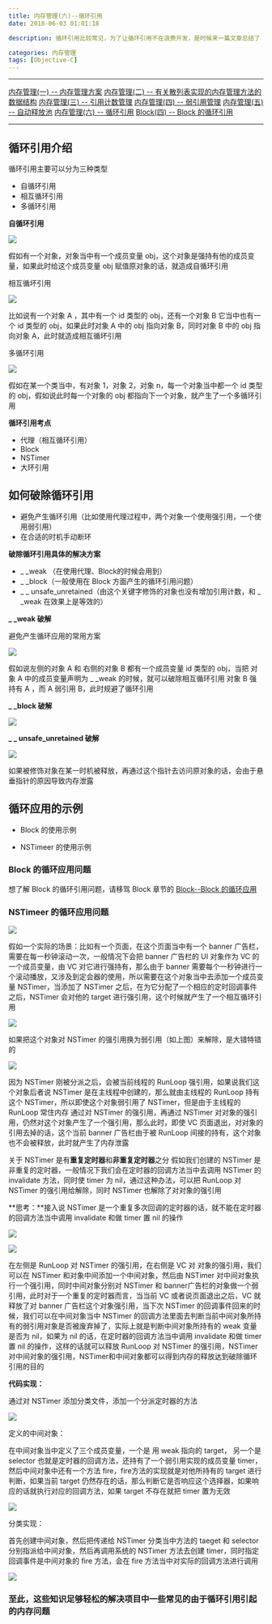 ```yaml
---
title: 内存管理(六)--循环引用
date: 2018-06-03 01:01:18

description: 循环引用比较常见，为了让循环引用不在浪费开发，是时候来一篇文章总结了

categories: 内存管理
tags: [Objective-C]
---
```


***
[内存管理(一) -- 内存管理方案](https://xiaopengmonsters.github.io/2018/06/13/%E5%86%85%E5%AD%98%E7%AE%A1%E7%90%86--%E5%86%85%E5%AD%98%E7%AE%A1%E7%90%86%E6%96%B9%E6%A1%88/)
[内存管理(二) -- 有关散列表实现的内存管理方法的数据结构](https://xiaopengmonsters.github.io/2018/06/18/%E5%86%85%E5%AD%98%E7%AE%A1%E7%90%86--%E6%9C%89%E5%85%B3%E6%95%A3%E5%88%97%E8%A1%A8%E5%AE%9E%E7%8E%B0%E7%9A%84%E5%86%85%E5%AD%98%E7%AE%A1%E7%90%86%E6%96%B9%E6%B3%95%E7%9A%84%E6%95%B0%E6%8D%AE%E7%BB%93%E6%9E%84/)
[内存管理(三) -- 引用计数管理](https://xiaopengmonsters.github.io/2018/06/21/%E5%86%85%E5%AD%98%E7%AE%A1%E7%90%86--%E5%BC%95%E7%94%A8%E8%AE%A1%E6%95%B0%E7%AE%A1%E7%90%86/)
[内存管理(四) -- 弱引用管理](https://xiaopengmonsters.github.io/2018/06/28/%E5%86%85%E5%AD%98%E7%AE%A1%E7%90%86--%E5%BC%B1%E5%BC%95%E7%94%A8%E7%AE%A1%E7%90%86/)
[内存管理(五) -- 自动释放池](https://xiaopengmonsters.github.io/2018/07/08/%E5%86%85%E5%AD%98%E7%AE%A1%E7%90%86--%E8%87%AA%E5%8A%A8%E9%87%8A%E6%94%BE%E6%B1%A0/)
[内存管理(六) -- 循环引用](https://xiaopengmonsters.github.io/2018/06/03/%E5%86%85%E5%AD%98%E7%AE%A1%E7%90%86--%E5%BE%AA%E7%8E%AF%E5%BC%95%E7%94%A8/)
[Block(四) -- Block 的循环引用](https://xiaopengmonsters.github.io/2018/06/05/Block--Block%20%E7%9A%84%E5%BE%AA%E7%8E%AF%E5%BC%95%E7%94%A8/)
***

## 循环引用介绍

循环引用主要可以分为三种类型

* 自循环引用
* 相互循环引用
* 多循环引用

**自循环引用**

 ![](/img/自循环引用.png)
 
 假如有一个对象，对象当中有一个成员变量 obj，这个对象是强持有他的成员变量，如果此时给这个成员变量 obj 赋值原对象的话，就造成自循环引用
 
 相互循坏引用
  
 ![](/img/相互循坏引用.png)
 
 比如说有一个对象 A ，其中有一个 id 类型的 obj，还有一个对象 B 它当中也有一个 id 类型的 obj，如果此时对象 A 中的 obj 指向对象 B，同时对象 B 中的 obj 指向对象 A，此时就造成相互循坏引用
 
 多循环引用
 
  ![](/img/多循环引用.png)
  
  假如在某一个类当中，有对象 1，对象 2，对象 n，每一个对象当中都一个 id 类型的 obj，假如说此时每一个对象的 obj 都指向下一个对象，就产生了一个多循环引用
  
 **循环引用考点**
  
* 代理（相互循环引用）
* Block
* NSTimer
* 大环引用

## 如何破除循环引用

* 避免产生循环引用（比如使用代理过程中，两个对象一个使用强引用，一个使用弱引用）
* 在合适的时机手动断环

**破除循环引用具体的解决方案**

* _ _weak （在使用代理、Block的时候会用到）
* _ _block（一般使用在 Block 方面产生的循环引用问题）
* _ _ unsafe_unretained（由这个关键字修饰的对象也没有增加引用计数，和 _ _weak 在效果上是等效的）

**_ _weak 破解**

避免产生循环应用的常用方案

![](/img/避免产生循环应用的常用方案.png)

假如说左侧的对象 A 和 右侧的对象 B 都有一个成员变量 id 类型的 obj，当把 对象 A 中的成员变量声明为 _ _weak 的时候，就可以破除相互循环引用
对象 B 强持有 A ，而 A 弱引用 B，此时规避了循环引用

**_ _block 破解**

![](/img/__block破解.png)

**_ _ unsafe_unretained 破解**

![](/img/__unsafe_unretained破解.png)

如果被修饰对象在某一时机被释放，再通过这个指针去访问原对象的话，会由于悬垂指针的原因导致内存泄露

## 循环应用的示例

* Block 的使用示例

* NSTimeer 的使用示例

### Block 的循环应用问题

想了解 Block 的循环引用问题，请移驾 Block 章节的 [Block--Block 的循环应用]()

### NSTimeer 的循环应用问题

![](/img/NSTimeer的循环应用问题1.png)

假如一个实际的场景：比如有一个页面，在这个页面当中有一个 banner 广告栏，需要在每一秒钟滚动一次，一般情况下会把 banner 广告栏的 UI 对象作为 VC 的一个成员变量，由 VC 对它进行强持有，那么由于 banner 需要每个一秒钟进行一个滚动播放，又涉及到定会器的使用，所以需要在这个对象当中去添加一个成员变量 NSTimer，当添加了 NSTimer 之后，在为它分配了一个相应的定时回调事件之后，NSTimer 会对他的 target 进行强引用，这个时候就产生了一个相互循环引用

![](/img/NSTimeer的循环应用问题2.png)

如果把这个对象对 NSTimer 的强引用换为弱引用（如上图）来解除，是大错特错的

![](/img/NSTimeer的循环应用问题3.png)

因为 NSTimer 刚被分派之后，会被当前线程的 RunLoop 强引用，如果说我们这个对象后者说 NSTimer 是在主线程中创建的，那么就由主线程的 RunLoop 持有这个 NSTimer，所以即使这个对象弱引用了 NSTimer，但是由于主线程的 RunLoop 常住内存 通过对 NSTimer 的强引用，再通过 NSTimer 对对象的强引用，仍然对这个对象产生了一个强引用，那么此时，即使 VC 页面退出，对对象的引用去掉的话，这个当前 banner 广告栏由于被 RunLoop 间接的持有，这个对象也不会被释放，此时就产生了内存泄露

关于 NSTimer 是有**重复定时器**和**非重复定时器**之分
假如我们创建的 NSTimer 是非重复的定时器，一般情况下我们会在定时器的回调方法当中去调用 NSTimer 的 invalidate 方法，同时使 timer 为 nil，通过这种办法，可以把 RunLoop 对 NSTimer 的强引用给解除，同时 NSTimer 也解除了对对象的强引用

**思考：**接入说 NSTimer 是一个重复多次回调的定时器的话，就不能在定时器的回调方法当中调用 invalidate 和做 timer 置 nil 的操作

![](/img/NSTimeer的循环应用问题4.png)

![](/img/NSTimeer的循环应用问题5.png)

在左侧是 RunLoop 对 NSTimer 的强引用，在右侧是 VC 对 对象的强引用，我们可以在 NSTimer 和对象中间添加一个中间对象，然后由 NSTimer 对中间对象执行一个强引用，同时中间对象分别对 NSTimer 和 banner广告栏的对象做一个弱引用，此时对于一个重复的定时器而言，当当前 VC 或者说页面退出之后，VC 就释放了对 banner 广告栏这个对象强引用，当下次 NSTimer 的回调事件回来的时候，我们可以在中间对象当中 NSTimer 的回调方法里面去判断当前中间对象所持有的弱引用对象是否被废弃掉了，实际上就是判断中间对象所持有的 weak 变量是否为 nil，如果为 nil 的话，在定时器的回调方法当中调用 invalidate 和做 timer 置 nil 的操作，这样的话就可以释放 RunLoop 对 NSTimer 的强引用，NSTimer 对中间对象的强引用，NSTimer和中间对象都可以得到内存的释放达到破除循环引用的目的

**代码实现：**

通过对 NSTimer 添加分类文件，添加一个分派定时器的方法

![](/img/NSTimeer的循环应用问题6.png)

定义的中间对象：

在中间对象当中定义了三个成员变量，一个是 用 weak 指向的 target， 另一个是 selector 也就是定时器的回调方法，还持有了一个弱引用实现的成员变量 timer，然后中间对象中还有一个方法 fire，fire方法的实现就是对他所持有的 target 进行判断，如果当前 target 仍然存在的话，那么判断它是否响应这个选择器，如果响应的话就执行对应的回调方法，如果 target 不存在就把 timer 置为无效

![](/img/NSTimeer的循环应用问题7.png)

分类实现：

首先创建中间对象，然后把传递给 NSTimer 分类当中方法的 taeget 和 selector 分别指派给中间对象，然后再调用系统的 NSTimer 方法去创建 timer，同时指定回调事件是中间对象的 fire 方法，会在 fire 方法当中对实际的回调方法进行调用

![](/img/NSTimeer的循环应用问题8.png)


### 至此，这些知识足够轻松的解决项目中一些常见的由于循环引用引起的内存问题
